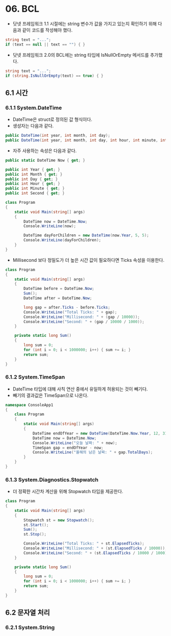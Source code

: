 # 06. BCL

* 닷넷 프레임워크 1.1 시절에는 string 변수가 값을 가지고 있는지 확인하기 위해 다음과 같이 코드를 작성해야 했다.

```cs
string text = "...";
if (text == null || text == "") { }
```

* 닷넷 프레임워크 2.0의 BCL에는 string 타입에 IsNullOrEmpty 메서드를 추가했다.

```cs
string text = "...";
if (string.IsNullOrEmpty(text) == true) { }
```

## 6.1 시간

### 6.1.1 System.DateTime

* DateTime은 struct로 정의된 값 형식이다.
* 생성자는 다음과 같다.

```cs
public DateTime(int year, int month, int day);
public DateTime(int year, int month, int day, int hour, int minute, int second);
```

* 자주 사용하는 속성은 다음과 같다.

```cs
public static DateTime Now { get; }

public int Year { get; }
public int Month { get; }
public int Day { get; }
public int Hour { get; }
public int Minute { get; }
public int Second { get; }
```

```cs
class Program
{
    static void Main(string[] args)
    {
        DateTime now = DateTime.Now;
        Console.WriteLine(now);

        DateTime dayForChildren = new DateTime(now.Year, 5, 5);
        Console.WriteLine(dayForChildren);
    }
}
```

* Millisecond 보다 정밀도가 더 높은 시간 값이 필요하다면 Ticks 속성을 이용한다.

```cs
class Program
{
    static void Main(string[] args)
    {
        DateTime before = DateTime.Now;
        Sum();
        DateTime after = DateTime.Now;

        long gap = after.Ticks - before.Ticks;
        Console.WriteLine("Total Ticks: " + gap);
        Console.WriteLine("Millisecond: " + (gap / 10000));
        Console.WriteLine("Second: " + (gap / 10000 / 1000));
    }

    private static long Sum()
    {
        long sum = 0;
        for (int i = 0; i < 1000000; i++) { sum += i; }
        return sum;
    }
}
```

### 6.1.2 System.TimeSpan

* DateTime 타입에 대해 사칙 연산 중에서 유일하게 허용되는 것이 빼기다.
* 빼기의 결과값은 TimeSpan으로 나온다.

```cs
namespace ConsoleApp1
{
    class Program
    {
        static void Main(string[] args)
        {
            DateTime endOfYear = new DateTime(DateTime.Now.Year, 12, 31);
            DateTime now = DateTime.Now;
            Console.WriteLine("오늘 날짜: " + now);
            TimeSpan gap = endOfYear - now;
            Console.WriteLine("올해의 남은 날짜: " + gap.TotalDays);
        }
    }
}
```

### 6.1.3 System.Diagnostics.Stopwatch

* 더 정확한 시간차 계산을 위해 Stopwatch 타입을 제공한다.

```cs
class Program
{
    static void Main(string[] args)
    {
        Stopwatch st = new Stopwatch();
        st.Start();
        Sum();
        st.Stop();

        Console.WriteLine("Total Ticks: " + st.ElapsedTicks);
        Console.WriteLine("Millisecond: " + (st.ElapsedTicks / 10000));
        Console.WriteLine("Second: " + (st.ElapsedTicks / 10000 / 1000));
    }

    private static long Sum()
    {
        long sum = 0;
        for (int i = 0; i < 1000000; i++) { sum += i; }
        return sum;
    }
}
```

## 6.2 문자열 처리

### 6.2.1 System.String
